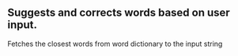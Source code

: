 <h2>Suggests and corrects words based on user input.</h2>
Fetches the closest words from word dictionary to the input string
